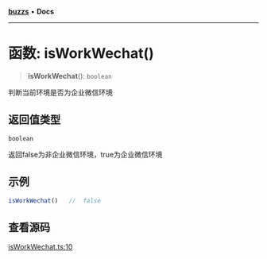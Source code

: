 [**buzzs**](../README.md) • **Docs**

***

# 函数: isWorkWechat()

> **isWorkWechat**(): `boolean`

判断当前环境是否为企业微信环境

## 返回值类型

`boolean`

返回false为非企业微信环境，true为企业微信环境

## 示例

```ts
isWorkWechat()   //  false
```

## 查看源码

[isWorkWechat.ts:10](https://github.com/Leexiaop/buzz/blob/99fb078192c5ecbd5dc4be8c30a86d1e5b8d63da/src/isWorkWechat.ts#L10)
